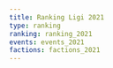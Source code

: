 ```yaml
---
title: Ranking Ligi 2021
type: ranking
ranking: ranking_2021
events:	events_2021
factions: factions_2021
---
```


